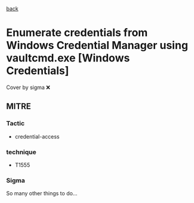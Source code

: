 [back](../index.md)
# Enumerate credentials from Windows Credential Manager using vaultcmd.exe [Windows Credentials]
Cover by sigma :x: 

## MITRE
### Tactic
  - credential-access

### technique
  - T1555

### Sigma

 So many other things to do...